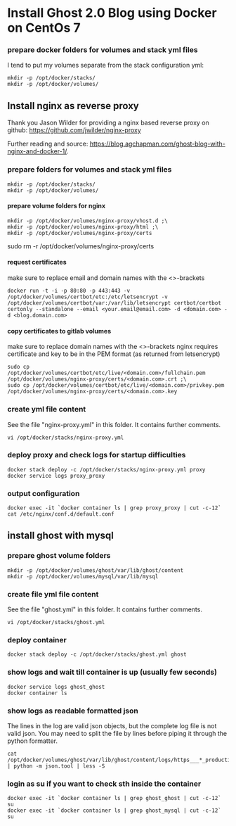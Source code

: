 Install Ghost 2.0 Blog using Docker on CentOs 7
===============================================

### prepare docker folders for volumes and stack yml files
I tend to put my volumes separate from the stack configuration yml:
```
mkdir -p /opt/docker/stacks/
mkdir -p /opt/docker/volumes/
```

Install nginx as reverse proxy
------------------------------

Thank you Jason Wilder for providing a nginx based reverse proxy on github:
https://github.com/jwilder/nginx-proxy

Further reading and source:
https://blog.agchapman.com/ghost-blog-with-nginx-and-docker-1/.

### prepare folders for volumes and stack yml files
```
mkdir -p /opt/docker/stacks/
mkdir -p /opt/docker/volumes/
```

#### prepare volume folders for nginx
```
mkdir -p /opt/docker/volumes/nginx-proxy/vhost.d ;\
mkdir -p /opt/docker/volumes/nginx-proxy/html ;\
mkdir -p /opt/docker/volumes/nginx-proxy/certs
```

sudo rm -r /opt/docker/volumes/nginx-proxy/certs

#### request certificates
make sure to replace email and domain names with the <>-brackets
```
docker run -t -i -p 80:80 -p 443:443 -v /opt/docker/volumes/certbot/etc:/etc/letsencrypt -v /opt/docker/volumes/certbot/var:/var/lib/letsencrypt certbot/certbot certonly --standalone --email <your.email@email.com> -d <domain.com> -d <blog.domain.com>
```

#### copy certificates to gitlab volumes
make sure to replace domain names with the <>-brackets
nginx requires certificate and key to be in the PEM format (as returned from letsencrypt)
```
sudo cp /opt/docker/volumes/certbot/etc/live/<domain.com>/fullchain.pem /opt/docker/volumes/nginx-proxy/certs/<domain.com>.crt ;\
sudo cp /opt/docker/volumes/certbot/etc/live/<domain.com>/privkey.pem /opt/docker/volumes/nginx-proxy/certs/<domain.com>.key
```

### create yml file content
See the file "nginx-proxy.yml" in this folder. It contains further comments.
```
vi /opt/docker/stacks/nginx-proxy.yml
```


### deploy proxy and check logs for startup difficulties
```
docker stack deploy -c /opt/docker/stacks/nginx-proxy.yml proxy
docker service logs proxy_proxy
```

### output configuration
```
docker exec -it `docker container ls | grep proxy_proxy | cut -c-12` cat /etc/nginx/conf.d/default.conf
```

install ghost with mysql
------------------------

### prepare ghost volume folders
```
mkdir -p /opt/docker/volumes/ghost/var/lib/ghost/content
mkdir -p /opt/docker/volumes/mysql/var/lib/mysql
```

### create file yml file content
See the file "ghost.yml" in this folder. It contains further comments.
```
vi /opt/docker/stacks/ghost.yml
```

### deploy container
```
docker stack deploy -c /opt/docker/stacks/ghost.yml ghost
```

### show logs and wait till container is up (usually few seconds)
```
docker service logs ghost_ghost
docker container ls
```

### show logs as readable formatted json
The lines in the log are valid json objects, but the complete log file is not valid json.
You may need to split the file by lines before piping it through the python formatter.
```
cat /opt/docker/volumes/ghost/var/lib/ghost/content/logs/https___*_production.log | python -m json.tool | less -S
```

### login as su if you want to check sth inside the container
```
docker exec -it `docker container ls | grep ghost_ghost | cut -c-12` su
docker exec -it `docker container ls | grep ghost_mysql | cut -c-12` su
```